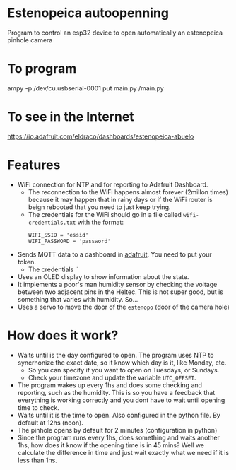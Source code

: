 # Estenopeica autoopenning
Program to control an esp32 device to open automatically an estenopeica pinhole camera


# To program
ampy -p /dev/cu.usbserial-0001 put main.py /main.py



# To see in the Internet
https://io.adafruit.com/eldraco/dashboards/estenopeica-abuelo

# Features
- WiFi connection for NTP and for reporting to Adafruit Dashboard.
    - The reconnection to the WiFi happens almost forever (2millon times) because it may happen that in rainy days or if the WiFi router is beign rebooted that you need to just keep trying.
    - The credentials for the WiFi should go in a file called `wifi-credentials.txt` with the format:
        ```
        WIFI_SSID = 'essid'
        WIFI_PASSWORD = 'password'
        ```
- Sends MQTT data to a dashboard in [adafruit](https://io.adafruit.com/). You need to put your token.
    - The credentials ˙˙
- Uses an OLED display to show information about the state.
- It implements a poor's man humidity sensor by checking the voltage between two adjacent pins in the Heltec. This is not super good, but is something that varies with humidity. So...
- Uses a servo to move the door of the `estenopo` (door of the camera hole)

# How does it work?
- Waits until is the day configured to open. The program uses NTP to syncrhonize the exact date, so it know which day is it, like Monday, etc.
    - So you can specify if you want to open on Tuesdays, or Sundays.
    - Check your timezone and update the variable `UTC_OFFSET`.
- The program wakes up every 1hs and does some checking and reporting, such as the humidity. This is so you have a feedback that everything is working correctly and you dont have to wait until opening time to check.
- Waits until it is the time to open. Also configured in the python file. By default at 12hs (noon).
- The pinhole opens by default for 2 minutes (configuration in python)
- Since the program runs every 1hs, does something and waits another 1hs, how does it know if the opening time is in 45 mins? Well we calculate the difference in time and just wait exactly what we need if it is less than 1hs.
